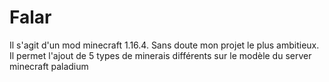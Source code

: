 # Falar
Il s'agit d'un mod minecraft 1.16.4. Sans doute mon projet le plus ambitieux. Il permet l'ajout de 5 types de minerais différents sur le modèle du server minecraft paladium
